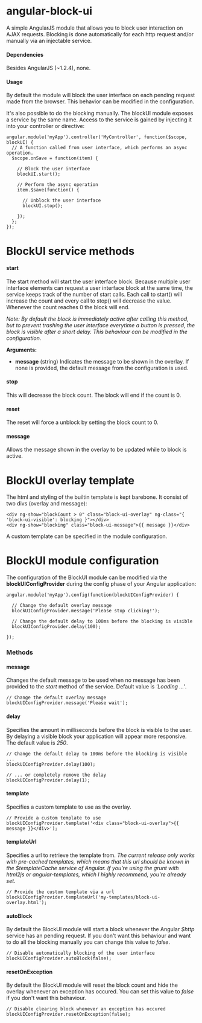 angular-block-ui
============
A simple AngularJS module that allows you to block user interaction on AJAX requests. Blocking is done automatically for each http request and/or manually via an injectable service.

#### Dependencies
Besides AngularJS (~1.2.4), none.  

#### Usage
By default the module will block the user interface on each pending request made from the browser. This behavior can be modified in the configuration.
 
It's also possible to do the blocking manually. The blockUI module exposes a service by the same name. Access to the service is gained by injecting it into your controller or directive:

    angular.module('myApp').controller('MyController', function($scope, blockUI) {
      // A function called from user interface, which performs an async operation.
      $scope.onSave = function(item) {
    
        // Block the user interface
        blockUI.start();

        // Perform the async operation    
        item.$save(function() {
      
          // Unblock the user interface
          blockUI.stop();
          
        });
      };
    });

BlockUI service methods
=======================

#### start
The start method will start the user interface block. Because multiple user interface elements can request a user interface block at the same time, the service keeps track of the number of start calls. Each call to start() will increase the count and every call to stop() will decrease the value. Whenever the count reaches 0 the block will end.

*Note: By default the block is immediately active after calling this method, but to prevent trashing the user interface everytime a button is pressed, the block is visible after a short delay. This behaviour can be modified in the configuration.*

**Arguments:**

* **message** (string)
Indicates the message to be shown in the overlay. If none is provided, the default message from the configuration is used.

#### stop
This will decrease the block count. The block will end if the count is 0.

#### reset
The reset will force a unblock by setting the block count to 0.

#### message
Allows the message shown in the overlay to be updated while to block is active.

BlockUI overlay template
========================

The html and styling of the builtin template is kept barebone. It consist of two divs (overlay and message):

    <div ng-show="blockCount > 0" class="block-ui-overlay" ng-class="{ 'block-ui-visible': blocking }"></div>
    <div ng-show="blocking" class="block-ui-message">{{ message }}</div>

A custom template can be specified in the module configuration.

BlockUI module configuration
============================

The configuration of the BlockUI module can be modified via the **blockUIConfigProvider** during the config phase of your Angular application:

    angular.module('myApp').config(function(blockUIConfigProvider) {
      
      // Change the default overlay message
      blockUIConfigProvider.message('Please stop clicking!');
      
      // Change the default delay to 100ms before the blocking is visible
      blockUIConfigProvider.delay(100);
      
    });

### Methods

#### message
Changes the default message to be used when no message has been provided to the *start* method of the service. Default value is *'Loading ...'*.

    // Change the default overlay message
    blockUIConfigProvider.message('Please wait');

#### delay
Specifies the amount in milliseconds before the block is visible to the user. By delaying a visible block your application will appear more responsive. The default value is *250*.

    // Change the default delay to 100ms before the blocking is visible ...
    blockUIConfigProvider.delay(100);
    
    // ... or completely remove the delay
    blockUIConfigProvider.delay(1);
    
#### template
Specifies a custom template to use as the overlay.

    // Provide a custom template to use
    blockUIConfigProvider.template('<div class="block-ui-overlay">{{ message }}</div>');

#### templateUrl
Specifies a url to retrieve the template from. *The current release only works with pre-cached templates, which means that this url should be known in the $templateCache service of Angular. If you're using the grunt with html2js or angular-templates, which I highly recommend, you're already set.*

    // Provide the custom template via a url
    blockUIConfigProvider.templateUrl('my-templates/block-ui-overlay.html');

#### autoBlock
By default the BlockUI module will start a block whenever the Angular *$http* service has an pending request. If you don't want this behaviour and want to do all the blocking manually you can change this value to *false*.

    // Disable automatically blocking of the user interface
    blockUIConfigProvider.autoBlock(false);

#### resetOnException
By default the BlockUI module will reset the block count and hide the overlay whenever an exception has occured. You can set this value to *false* if you don't want this behaviour.

    // Disable clearing block whenever an exception has occured
    blockUIConfigProvider.resetOnException(false);
